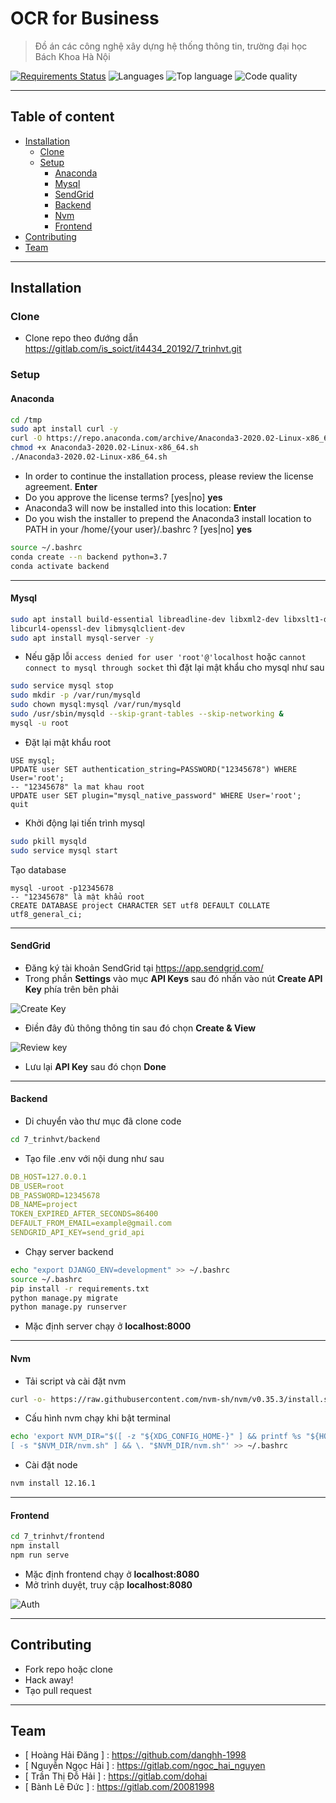 # OCR for Business

> Đồ án các công nghệ xây dựng hệ thống thông tin, trường đại học Bách Khoa Hà Nội

[![Requirements Status](https://img.shields.io/requires/github/danghh-1998/symmetrical-happiness)](https://img.shields.io/requires/github/danghh-1998/symmetrical-happiness) ![Languages](https://img.shields.io/github/languages/count/danghh-1998/symmetrical-happiness)  ![Top language](https://img.shields.io/github/languages/top/danghh-1998/symmetrical-happiness)  ![Code quality](https://img.shields.io/codefactor/grade/github/danghh-1998/symmetrical-happiness/master)

---

## Table of content

- [Installation](#installation)
  - [Clone](#clone)
  - [Setup](#setup)
    - [Anaconda](#anaconda)
    - [Mysql](#mysql)
    - [SendGrid](#sendgrid)
    - [Backend](#backend)
    - [Nvm](#nvm)
    - [Frontend](#frontend)
- [Contributing](#contributing)
- [Team](#team)

---

## Installation

### Clone

- Clone repo theo đướng dẫn https://gitlab.com/is_soict/it4434_20192/7_trinhvt.git

### Setup

#### Anaconda

```bash
cd /tmp
sudo apt install curl -y
curl -O https://repo.anaconda.com/archive/Anaconda3-2020.02-Linux-x86_64.sh
chmod +x Anaconda3-2020.02-Linux-x86_64.sh
./Anaconda3-2020.02-Linux-x86_64.sh
```

- In order to continue the installation process, please review the license agreement. __Enter__
- Do you approve the license terms? [yes|no] __yes__
- Anaconda3 will now be installed into this location: __Enter__
- Do you wish the installer to prepend the Anaconda3 install location to PATH in your /home/{your user}/.bashrc ? [yes|no] __yes__

```bash
source ~/.bashrc
conda create --n backend python=3.7
conda activate backend
```

---

#### Mysql

```bash
sudo apt install build-essential libreadline-dev libxml2-dev libxslt1-dev \
libcurl4-openssl-dev libmysqlclient-dev
sudo apt install mysql-server -y
```

- Nếu gặp lỗi `access denied for user 'root'@'localhost` hoặc `cannot connect to mysql through socket` thì đặt lại mật khẩu cho mysql như sau

```bash
sudo service mysql stop
sudo mkdir -p /var/run/mysqld
sudo chown mysql:mysql /var/run/mysqld
sudo /usr/sbin/mysqld --skip-grant-tables --skip-networking &
mysql -u root
```

- Đặt lại mật khẩu root

```mysql
USE mysql;
UPDATE user SET authentication_string=PASSWORD("12345678") WHERE User='root';
-- "12345678" la mat khau root
UPDATE user SET plugin="mysql_native_password" WHERE User='root';
quit
```

- Khởi động lại tiến trình mysql

```bash
sudo pkill mysqld
sudo service mysql start
```

Tạo database

```mysql
mysql -uroot -p12345678
-- "12345678" là mật khẩu root
CREATE DATABASE project CHARACTER SET utf8 DEFAULT COLLATE utf8_general_ci;
```

---

#### SendGrid

- Đăng ký tài khoản SendGrid tại <https://app.sendgrid.com/>
- Trong phần __Settings__ vào mục __API Keys__ sau đó nhấn vào nút __Create API Key__ phía trên bên phải

![Create Key](https://raw.githubusercontent.com/danghh-1998/symmetrical-happiness/danghh_5/screenshots/sendgrid-create-api-key.png)

- Điền đây đủ thông thông tin sau đó chọn __Create & View__

![Review key](https://raw.githubusercontent.com/danghh-1998/symmetrical-happiness/danghh_5/screenshots/sendgrid-review-api-key.png)

- Lưu lại __API Key__ sau đó chọn __Done__

---

#### Backend

- Di chuyển vào thư mục đã clone code

```bash
cd 7_trinhvt/backend
```

- Tạo file .env với nội dung như sau

```yaml
DB_HOST=127.0.0.1
DB_USER=root
DB_PASSWORD=12345678
DB_NAME=project
TOKEN_EXPIRED_AFTER_SECONDS=86400
DEFAULT_FROM_EMAIL=example@gmail.com
SENDGRID_API_KEY=send_grid_api
```

- Chạy server backend

```bash
echo "export DJANGO_ENV=development" >> ~/.bashrc
source ~/.bashrc
pip install -r requirements.txt
python manage.py migrate
python manage.py runserver
```

- Mặc định server chạy ở __localhost:8000__

---

#### Nvm

- Tải script và cài đặt nvm

```bash
curl -o- https://raw.githubusercontent.com/nvm-sh/nvm/v0.35.3/install.sh | bash
```

- Cấu hình nvm chạy khi bật terminal

```bash
echo 'export NVM_DIR="$([ -z "${XDG_CONFIG_HOME-}" ] && printf %s "${HOME}/.nvm" || printf %s "${XDG_CONFIG_HOME}/nvm")"
[ -s "$NVM_DIR/nvm.sh" ] && \. "$NVM_DIR/nvm.sh"' >> ~/.bashrc
```

- Cài đặt node

```bash
nvm install 12.16.1
```

---

#### Frontend

```bash
cd 7_trinhvt/frontend
npm install
npm run serve
```

- Mặc định frontend chạy ở __localhost:8080__
- Mở trình duyệt, truy cập __localhost:8080__

![Auth](https://raw.githubusercontent.com/danghh-1998/symmetrical-happiness/danghh_5/screenshots/auth.png)

---

## Contributing

- Fork repo hoặc clone
- Hack away!
- Tạo pull request

---

## Team

- [ Hoàng Hải Đăng ] : <https://github.com/danghh-1998>
- [ Nguyễn Ngọc Hải ] : <https://gitlab.com/ngoc_hai_nguyen>
- [ Trần Thị Đỗ Hải ] : <https://gitlab.com/dohai>
- [ Bành Lê Đức ] : <https://gitlab.com/20081998> 